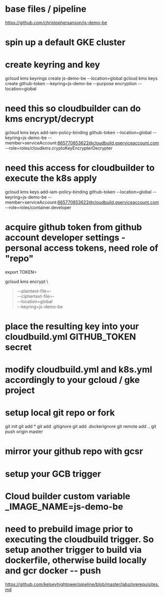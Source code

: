 # base files / pipeline
https://github.com/christophersanson/js-demo-be

# spin up a default GKE cluster

# create keyring and key
gcloud kms keyrings create js-demo-be --location=global
gcloud kms keys create github-token --keyring=js-demo-be --purpose encryption --location=global

# need this so cloudbuilder can do kms encrypt/decrypt
gcloud kms keys add-iam-policy-binding github-token --location=global --keyring=js-demo-be --member=serviceAccount:665770853622@cloudbuild.gserviceaccount.com --role=roles/cloudkms.cryptoKeyEncrypterDecrypter

# need this access for cloudbuilder to execute the k8s apply
gcloud kms keys add-iam-policy-binding github-token --location=global --keyring=js-demo-be --member=serviceAccount:665770853622@cloudbuild.gserviceaccount.com --role=roles/container.developer

# acquire github token from github account developer settings - personal access tokens, need role of "repo"
export TOKEN=

gcloud kms encrypt \
> --plaintext-file=- \
> --ciphertext-file=- \
> --location=global \
> --keyring=js-demo-be

# place the resulting key into your cloudbuild.yml GITHUB_TOKEN secret

# modify cloudbuild.yml and k8s.yml accordingly to your gcloud / gke project

# setup local git repo or fork
git init
git add *
git add .gitignore
git add .dockerignore
git remote add ..
git push origin master

# mirror your github repo with gcsr

# setup your GCB trigger

# Cloud builder custom variable _IMAGE_NAME=js-demo-be

# need to prebuild image prior to executing the cloudbuild trigger.  So setup another trigger to build via dockerfile, otherwise build locally and gcr docker -- push


https://github.com/kelseyhightower/pipeline/blob/master/labs/prerequisites.md
